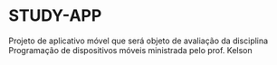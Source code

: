 # STUDY-APP
Projeto de aplicativo móvel que será objeto de avaliação da disciplina Programação de dispositivos móveis ministrada pelo prof. Kelson 
